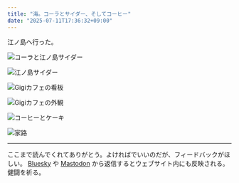 ```yaml
---
title: "海。コーラとサイダー、そしてコーヒー"
date: "2025-07-11T17:36:32+09:00"
---
```


江ノ島へ行った。

![コーラと江ノ島サイダー](https://imgur.com/ZrgACn3.jpg)

![江ノ島サイダー](https://imgur.com/7uKy6vU.jpg)

![Gigiカフェの看板](https://imgur.com/gbrKW02.jpg)

![Gigiカフェの外観](https://imgur.com/X1fTrgf.jpg)

![コーヒーとケーキ](https://imgur.com/4vzAjSo.jpg)

![家路](https://imgur.com/fZ1Ud9i.jpg)

[](https://brid.gy/publish/bluesky) [](https://brid.gy/publish/mastodon)

---

ここまで読んでくれてありがとう。よければでいいのだが、フィードバックがほしい。 [Bluesky](https://bsky.app/profile/nawashiro.dev/post/3ltohvtxetn2s) や [Mastodon](https://gamelinks007.net/@nawashiro/114833759329243970) から返信するとウェブサイト内にも反映される。健闘を祈る。
